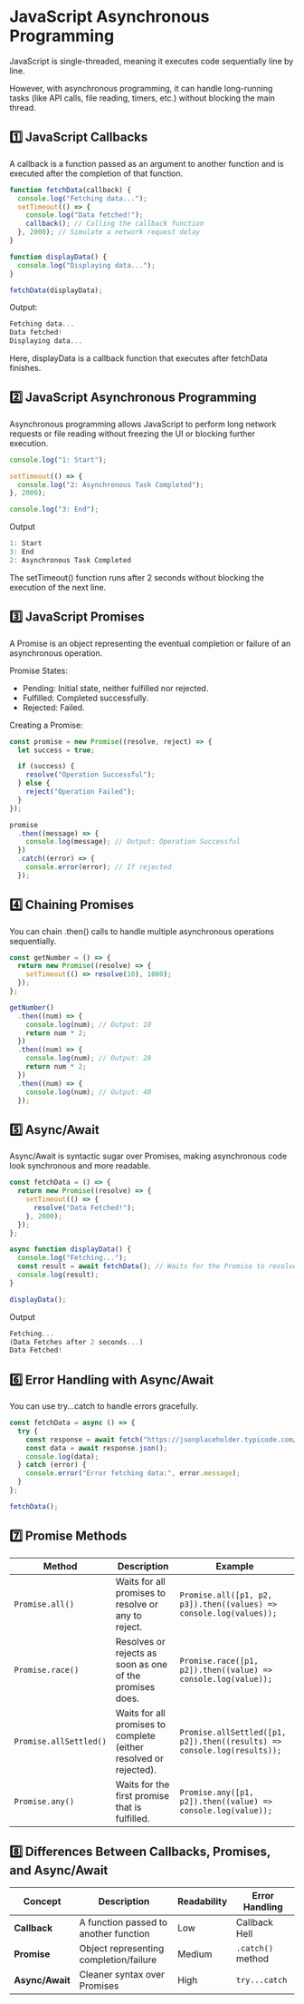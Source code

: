 # JavaScript Asynchronous Programming
JavaScript is single-threaded, meaning it executes code sequentially line by line. 

However, with asynchronous programming, it can handle long-running tasks (like API calls, file reading, timers, etc.) without blocking the main thread.

## 1️⃣ JavaScript Callbacks
A callback is a function passed as an argument to another function and is executed after the completion of that function.

```js
function fetchData(callback) {
  console.log("Fetching data...");
  setTimeout(() => {
    console.log("Data fetched!");
    callback(); // Calling the callback function
  }, 2000); // Simulate a network request delay
}

function displayData() {
  console.log("Displaying data...");
}

fetchData(displayData);
```
Output:

```js
Fetching data...
Data fetched!
Displaying data...
```
Here, displayData is a callback function that executes after fetchData finishes.

## 2️⃣ JavaScript Asynchronous Programming
Asynchronous programming allows JavaScript to perform long network requests or file reading without freezing the UI or blocking further execution.
```js
console.log("1: Start");

setTimeout(() => {
  console.log("2: Asynchronous Task Completed");
}, 2000);

console.log("3: End");
```
Output
```js
1: Start
3: End
2: Asynchronous Task Completed
```
The setTimeout() function runs after 2 seconds without blocking the execution of the next line.

## 3️⃣ JavaScript Promises
A Promise is an object representing the eventual completion or failure of an asynchronous operation.

Promise States:
- Pending: Initial state, neither fulfilled nor rejected.
- Fulfilled: Completed successfully.
- Rejected: Failed.

Creating a Promise:
```js
const promise = new Promise((resolve, reject) => {
  let success = true;

  if (success) {
    resolve("Operation Successful");
  } else {
    reject("Operation Failed");
  }
});

promise
  .then((message) => {
    console.log(message); // Output: Operation Successful
  })
  .catch((error) => {
    console.error(error); // If rejected
  });
```
## 4️⃣ Chaining Promises
You can chain .then() calls to handle multiple asynchronous operations sequentially.
```js
const getNumber = () => {
  return new Promise((resolve) => {
    setTimeout(() => resolve(10), 1000);
  });
};

getNumber()
  .then((num) => {
    console.log(num); // Output: 10
    return num * 2;
  })
  .then((num) => {
    console.log(num); // Output: 20
    return num * 2;
  })
  .then((num) => {
    console.log(num); // Output: 40
  });
```

## 5️⃣ Async/Await
Async/Await is syntactic sugar over Promises, making asynchronous code look synchronous and more readable.
```js
const fetchData = () => {
  return new Promise((resolve) => {
    setTimeout(() => {
      resolve("Data Fetched!");
    }, 2000);
  });
};

async function displayData() {
  console.log("Fetching...");
  const result = await fetchData(); // Waits for the Promise to resolve
  console.log(result);
}

displayData();
```
Output
```js
Fetching...
(Data Fetches after 2 seconds...)
Data Fetched!
```

## 6️⃣ Error Handling with Async/Await
You can use try...catch to handle errors gracefully.
```js
const fetchData = async () => {
  try {
    const response = await fetch("https://jsonplaceholder.typicode.com/posts/1");
    const data = await response.json();
    console.log(data);
  } catch (error) {
    console.error("Error fetching data:", error.message);
  }
};

fetchData();
```

## 7️⃣ Promise Methods

| Method               | Description                                                    | Example                                                                 |
|-----------------------|----------------------------------------------------------------|------------------------------------------------------------------------|
| `Promise.all()`      | Waits for all promises to resolve or any to reject.            | `Promise.all([p1, p2, p3]).then((values) => console.log(values));`      |
| `Promise.race()`     | Resolves or rejects as soon as one of the promises does.       | `Promise.race([p1, p2]).then((value) => console.log(value));`           |
| `Promise.allSettled()` | Waits for all promises to complete (either resolved or rejected). | `Promise.allSettled([p1, p2]).then((results) => console.log(results));` |
| `Promise.any()`      | Waits for the first promise that is fulfilled.                 | `Promise.any([p1, p2]).then((value) => console.log(value));`            |

## 8️⃣ Differences Between Callbacks, Promises, and Async/Await

| Concept        | Description                               | Readability | Error Handling    |
|----------------|-------------------------------------------|-------------|-------------------|
| **Callback**  | A function passed to another function      | Low         | Callback Hell     |
| **Promise**   | Object representing completion/failure     | Medium      | `.catch()` method |
| **Async/Await** | Cleaner syntax over Promises              | High        | `try...catch`     |


